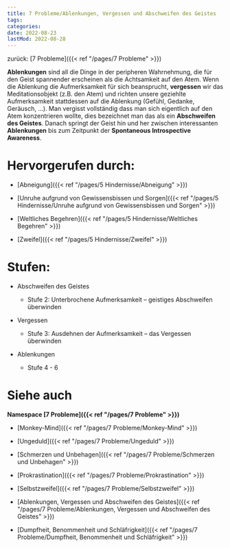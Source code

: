 ```yaml
---
title: 7 Probleme/Ablenkungen, Vergessen und Abschweifen des Geistes
tags:
categories:
date: 2022-08-23
lastMod: 2022-08-28
---
```

zurück: [7 Probleme]({{< ref "/pages/7 Probleme" >}})



**Ablenkungen** sind all die Dinge in der peripheren Wahrnehmung, die für den Geist spannender erscheinen als die Achtsamkeit auf den Atem. Wenn die Ablenkung die Aufmerksamkeit für sich beansprucht, **vergessen** wir das Meditationsobjekt (z.B. den Atem) und richten unsere geziehlte Aufmerksamkeit stattdessen auf die Ablenkung (Gefühl, Gedanke, Geräusch, ...). Man vergisst vollständig dass man sich eigentlich auf den Atem konzentrieren wollte, dies bezeichnet man das als ein **Abschweifen des Geistes**. Danach springt der Geist hin und her zwischen interessanten **Ablenkungen** bis zum Zeitpunkt der **Spontaneous Introspective Awareness**.



# Hervorgerufen durch:

  + [Abneigung]({{< ref "/pages/5 Hindernisse/Abneigung" >}})

  + [Unruhe aufgrund von Gewissensbissen und Sorgen]({{< ref "/pages/5 Hindernisse/Unruhe aufgrund von Gewissensbissen und Sorgen" >}})

  + [Weltliches Begehren]({{< ref "/pages/5 Hindernisse/Weltliches Begehren" >}})

  + [Zweifel]({{< ref "/pages/5 Hindernisse/Zweifel" >}})



# Stufen:

  + Abschweifen des Geistes

    + Stufe 2: Unterbrochene Aufmerksamkeit – geistiges Abschweifen überwinden

  + Vergessen

    + Stufe 3: Ausdehnen der Aufmerksamkeit – das Vergessen überwinden

  + Ablenkungen

    + Stufe 4 - 6



# Siehe auch

**Namespace [7 Probleme]({{< ref "/pages/7 Probleme" >}})**

  + [Monkey-Mind]({{< ref "/pages/7 Probleme/Monkey-Mind" >}})

  + [Ungeduld]({{< ref "/pages/7 Probleme/Ungeduld" >}})

  + [Schmerzen und Unbehagen]({{< ref "/pages/7 Probleme/Schmerzen und Unbehagen" >}})

  + [Prokrastination]({{< ref "/pages/7 Probleme/Prokrastination" >}})

  + [Selbstzweifel]({{< ref "/pages/7 Probleme/Selbstzweifel" >}})

  + [Ablenkungen, Vergessen und Abschweifen des Geistes]({{< ref "/pages/7 Probleme/Ablenkungen, Vergessen und Abschweifen des Geistes" >}})

  + [Dumpfheit, Benommenheit und Schläfrigkeit]({{< ref "/pages/7 Probleme/Dumpfheit, Benommenheit und Schläfrigkeit" >}})


